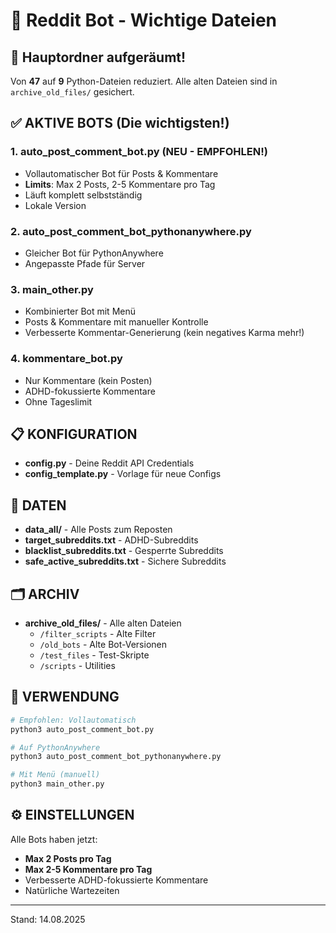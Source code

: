 # 🤖 Reddit Bot - Wichtige Dateien

## 📁 Hauptordner aufgeräumt!
Von **47** auf **9** Python-Dateien reduziert. Alle alten Dateien sind in `archive_old_files/` gesichert.

## ✅ AKTIVE BOTS (Die wichtigsten!)

### 1. **auto_post_comment_bot.py** (NEU - EMPFOHLEN!)
- Vollautomatischer Bot für Posts & Kommentare
- **Limits**: Max 2 Posts, 2-5 Kommentare pro Tag
- Läuft komplett selbstständig
- Lokale Version

### 2. **auto_post_comment_bot_pythonanywhere.py** 
- Gleicher Bot für PythonAnywhere
- Angepasste Pfade für Server

### 3. **main_other.py**
- Kombinierter Bot mit Menü
- Posts & Kommentare mit manueller Kontrolle
- Verbesserte Kommentar-Generierung (kein negatives Karma mehr!)

### 4. **kommentare_bot.py**
- Nur Kommentare (kein Posten)
- ADHD-fokussierte Kommentare
- Ohne Tageslimit

## 📋 KONFIGURATION

- **config.py** - Deine Reddit API Credentials
- **config_template.py** - Vorlage für neue Configs

## 📂 DATEN

- **data_all/** - Alle Posts zum Reposten
- **target_subreddits.txt** - ADHD-Subreddits
- **blacklist_subreddits.txt** - Gesperrte Subreddits
- **safe_active_subreddits.txt** - Sichere Subreddits

## 🗂️ ARCHIV

- **archive_old_files/** - Alle alten Dateien
  - `/filter_scripts` - Alte Filter
  - `/old_bots` - Alte Bot-Versionen
  - `/test_files` - Test-Skripte
  - `/scripts` - Utilities

## 🚀 VERWENDUNG

```bash
# Empfohlen: Vollautomatisch
python3 auto_post_comment_bot.py

# Auf PythonAnywhere
python3 auto_post_comment_bot_pythonanywhere.py

# Mit Menü (manuell)
python3 main_other.py
```

## ⚙️ EINSTELLUNGEN

Alle Bots haben jetzt:
- **Max 2 Posts pro Tag**
- **Max 2-5 Kommentare pro Tag**
- Verbesserte ADHD-fokussierte Kommentare
- Natürliche Wartezeiten

---
Stand: 14.08.2025
